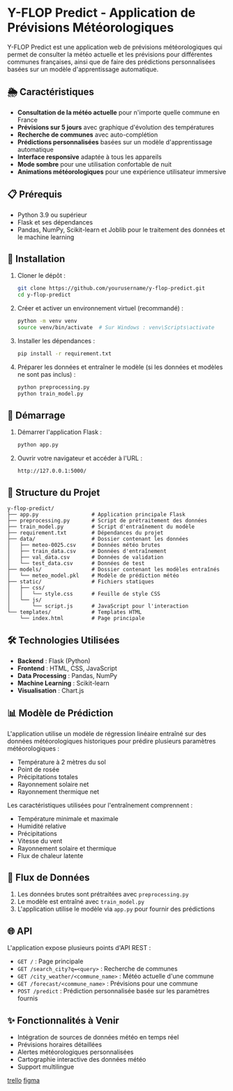 # Y-FLOP Predict - Application de Prévisions Météorologiques

Y-FLOP Predict est une application web de prévisions météorologiques qui permet de consulter la météo actuelle et les prévisions pour différentes communes françaises, ainsi que de faire des prédictions personnalisées basées sur un modèle d'apprentissage automatique.

## 🌦️ Caractéristiques

- **Consultation de la météo actuelle** pour n'importe quelle commune en France
- **Prévisions sur 5 jours** avec graphique d'évolution des températures
- **Recherche de communes** avec auto-complétion
- **Prédictions personnalisées** basées sur un modèle d'apprentissage automatique
- **Interface responsive** adaptée à tous les appareils
- **Mode sombre** pour une utilisation confortable de nuit
- **Animations météorologiques** pour une expérience utilisateur immersive

## 📋 Prérequis

- Python 3.9 ou supérieur
- Flask et ses dépendances
- Pandas, NumPy, Scikit-learn et Joblib pour le traitement des données et le machine learning

## 🔧 Installation

1. Cloner le dépôt :
   ```bash
   git clone https://github.com/yourusername/y-flop-predict.git
   cd y-flop-predict
   ```

2. Créer et activer un environnement virtuel (recommandé) :
   ```bash
   python -m venv venv
   source venv/bin/activate  # Sur Windows : venv\Scripts\activate
   ```

3. Installer les dépendances :
   ```bash
   pip install -r requirement.txt
   ```

4. Préparer les données et entraîner le modèle (si les données et modèles ne sont pas inclus) :
   ```bash
   python preprocessing.py
   python train_model.py
   ```

## 🚀 Démarrage

1. Démarrer l'application Flask :
   ```bash
   python app.py
   ```

2. Ouvrir votre navigateur et accéder à l'URL :
   ```
   http://127.0.0.1:5000/
   ```

## 📁 Structure du Projet

```
y-flop-predict/
├── app.py                 # Application principale Flask
├── preprocessing.py       # Script de prétraitement des données
├── train_model.py         # Script d'entraînement du modèle
├── requirement.txt        # Dépendances du projet
├── data/                  # Dossier contenant les données
│   ├── meteo-0025.csv     # Données météo brutes
│   ├── train_data.csv     # Données d'entraînement
│   ├── val_data.csv       # Données de validation
│   └── test_data.csv      # Données de test
├── models/                # Dossier contenant les modèles entraînés
│   └── meteo_model.pkl    # Modèle de prédiction météo
├── static/                # Fichiers statiques
│   ├── css/
│   │   └── style.css      # Feuille de style CSS
│   └── js/
│       └── script.js      # JavaScript pour l'interaction
└── templates/             # Templates HTML
    └── index.html         # Page principale
```

## 🛠️ Technologies Utilisées

- **Backend** : Flask (Python)
- **Frontend** : HTML, CSS, JavaScript
- **Data Processing** : Pandas, NumPy
- **Machine Learning** : Scikit-learn
- **Visualisation** : Chart.js

## 📊 Modèle de Prédiction

L'application utilise un modèle de régression linéaire entraîné sur des données météorologiques historiques pour prédire plusieurs paramètres météorologiques :

- Température à 2 mètres du sol
- Point de rosée
- Précipitations totales
- Rayonnement solaire net
- Rayonnement thermique net

Les caractéristiques utilisées pour l'entraînement comprennent :
- Température minimale et maximale
- Humidité relative
- Précipitations
- Vitesse du vent
- Rayonnement solaire et thermique
- Flux de chaleur latente

## 🔄 Flux de Données

1. Les données brutes sont prétraitées avec `preprocessing.py`
2. Le modèle est entraîné avec `train_model.py`
3. L'application utilise le modèle via `app.py` pour fournir des prédictions

## 🌐 API

L'application expose plusieurs points d'API REST :

- `GET /` : Page principale
- `GET /search_city?q=<query>` : Recherche de communes
- `GET /city_weather/<commune_name>` : Météo actuelle d'une commune
- `GET /forecast/<commune_name>` : Prévisions pour une commune
- `POST /predict` : Prédiction personnalisée basée sur les paramètres fournis

## ✨ Fonctionnalités à Venir

- Intégration de sources de données météo en temps réel
- Prévisions horaires détaillées
- Alertes météorologiques personnalisées
- Cartographie interactive des données météo
- Support multilingue

[trello](https://trello.com/b/PczBzbvn/y-flop)   [figma](https://www.figma.com/design/M2P3VZRUq9VL6z4qBx3p0f/APP-METEO)
